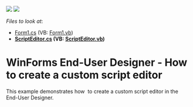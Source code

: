 <!-- default badges list -->
[![](https://img.shields.io/badge/Open_in_DevExpress_Support_Center-FF7200?style=flat-square&logo=DevExpress&logoColor=white)](https://supportcenter.devexpress.com/ticket/details/T222490)
[![](https://img.shields.io/badge/📖_How_to_use_DevExpress_Examples-e9f6fc?style=flat-square)](https://docs.devexpress.com/GeneralInformation/403183)
<!-- default badges end -->
<!-- default file list -->
*Files to look at*:

* [Form1.cs](./CS/ScriptEditorExample/Form1.cs) (VB: [Form1.vb](./VB/ScriptEditorExample/Form1.vb))
* **[ScriptEditor.cs](./CS/ScriptEditorExample/ScriptEditor.cs) (VB: [ScriptEditor.vb](./VB/ScriptEditorExample/ScriptEditor.vb))**
<!-- default file list end -->
# WinForms End-User Designer - How to create a custom script editor


This example demonstrates how  to create a custom script editor in the End-User Designer.

<br/>


